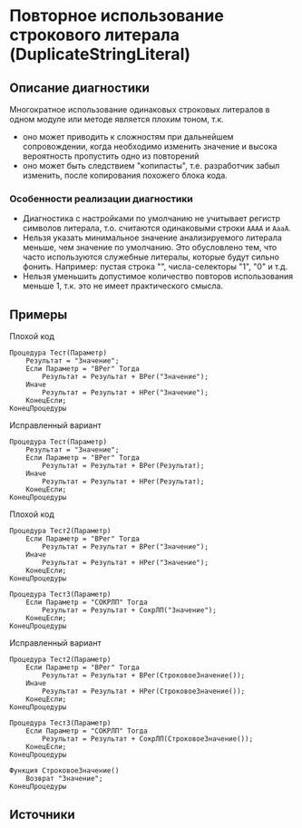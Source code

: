 # Повторное использование строкового литерала (DuplicateStringLiteral)

<!-- Блоки выше заполняются автоматически, не трогать -->
## Описание диагностики
<!-- Описание диагностики заполняется вручную. Необходимо понятным языком описать смысл и схему работу -->

Многократное использование одинаковых строковых литералов в одном модуле или методе является плохим тоном, т.к. 
- оно может приводить к сложностям при дальнейшем сопровождении, когда необходимо изменить значение и высока вероятность пропустить одно из повторений
- оно может быть следствием "копипасты", т.е. разработчик забыл изменить, после копирования похожего блока кода.

### Особенности реализации диагностики

- Диагностика с настройками по умолчанию не учитывает регистр символов литерала, т.о. считаются одинаковыми строки `АААА` и `АааА`.
- Нельзя указать минимальное значение анализируемого литерала меньше, чем значение по умолчанию. Это обусловлено тем, что часто используются служебные литералы, которые будут сильно фонить. Например: пустая строка "", числа-селекторы "1", "0" и т.д.
- Нельзя уменьшить допустимое количество повторов использования меньше 1, т.к. это не имеет практического смысла. 

## Примеры
<!-- В данном разделе приводятся примеры, на которые диагностика срабатывает, а также можно привести пример, как можно исправить ситуацию -->

Плохой код

```bsl
Процедура Тест(Параметр)
    Результат = "Значение";
    Если Параметр = "ВРег" Тогда
        Результат = Результат + ВРег("Значение");
    Иначе
        Результат = Результат + HРег("Значение");
    КонецЕсли; 
КонецПроцедуры
```

Исправленный вариант

```bsl
Процедура Тест(Параметр)
    Результат = "Значение";
    Если Параметр = "ВРег" Тогда
        Результат = Результат + ВРег(Результат);
    Иначе
        Результат = Результат + HРег(Результат);
    КонецЕсли; 
КонецПроцедуры
```

Плохой код

```bsl
Процедура Тест2(Параметр)
    Если Параметр = "ВРег" Тогда
        Результат = Результат + ВРег("Значение");
    Иначе
        Результат = Результат + HРег("Значение");
    КонецЕсли; 
КонецПроцедуры

Процедура Тест3(Параметр)
    Если Параметр = "СОКРЛП" Тогда
        Результат = Результат + СокрЛП("Значение");
    КонецЕсли; 
КонецПроцедуры
```

Исправленный вариант

```bsl
Процедура Тест2(Параметр)
    Если Параметр = "ВРег" Тогда
        Результат = Результат + ВРег(СтроковоеЗначение());
    Иначе
        Результат = Результат + HРег(СтроковоеЗначение());
    КонецЕсли; 
КонецПроцедуры

Процедура Тест3(Параметр)
    Если Параметр = "СОКРЛП" Тогда
        Результат = Результат + СокрЛП(СтроковоеЗначение());
    КонецЕсли; 
КонецПроцедуры

Функция СтроковоеЗначение() 
    Возврат "Значение"; 
КонецПроцедуры
```

## Источники
<!-- Необходимо указывать ссылки на все источники, из которых почерпнута информация для создания диагностики -->
<!-- Примеры источников

* Источник: [Стандарт: Тексты модулей](https://its.1c.ru/db/v8std#content:456:hdoc)
* Полезная информация: [Отказ от использования модальных окон](https://its.1c.ru/db/metod8dev#content:5272:hdoc)
* Источник: [Cognitive complexity, ver. 1.4](https://www.sonarsource.com/docs/CognitiveComplexity.pdf) -->
